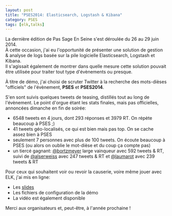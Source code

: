 ```yaml
---
layout: post
title: "PSES2014: Elasticsearch, Logstash & Kibana"
category: PSES
tags: [elk,talks]
---
```


La dernière édition de Pas Sage En Seine s'est déroulée du 26 au 29 juin 2014.  
À cette occasion, j'ai eu l'opportunité de présenter une solution de gestion & analyse de logs basée sur la pile logicielle Elasticsearch, Logstash et Kibana.  
Il s'agissait également de montrer dans quelle mesure cette solution pouvait être utilisée pour traiter tout type d'évènements ou presque.

À titre de démo, j'ai choisi de scruter Twitter à la recherche des mots-dièses "officiels" de l'évènement, **PSES** et **PSES2014**.

S'en sont suivis quelques tweets de teasing, distillés tout au long de l'évènement. Le point d'orgue étant les stats finales, mais pas officielles, annoncées dimanche en fin de soirée:

* 6548 tweets en 4 jours, dont 293 réponses et 3979 RT. On répète beaucoup à PSES ;)
* 41 tweets géo-localisés, ce qui est bien mais pas top. On se cache assez bien à PSES
* seulement 7 personnes avec plus de 100 tweets. On écoute beaucoup à PSES (ou alors on oublie le mot-dièse et du coup ça compte pas)
* un tiercé gagnant: [@bortzmeyer](https://www.twitter.com/bortzmeyer) large vainqueur avec 592 tweets & RT, suivi de [@alserweiss](https://www.twitter.com/alserweiss) avec 247 tweets & RT et [@laumarot](https://www.twitter.com/laumarot) avec 239 tweets & RT

Pour ceux qui souhaitent voir ou revoir la causerie, voire même jouer avec ELK, j'ai mis en ligne:

* Les [slides](//publications.jbfavre.org/talks/PSES2014/ELK-Elasticsearch-Logstash-Kibana/)
* Les fichiers de configuration de la démo
* La vidéo est également disponible

Merci aux organisateurs et, peut-être, à l'année prochaine !
